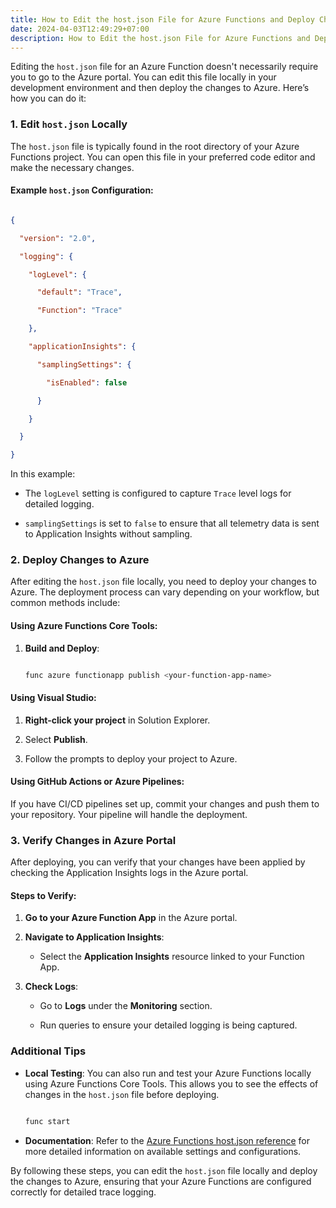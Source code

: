 ```yaml
---
title: How to Edit the host.json File for Azure Functions and Deploy Changes
date: 2024-04-03T12:49:29+07:00
description: How to Edit the host.json File for Azure Functions and Deploy Changes
---
```

Editing the `host.json` file for an Azure Function doesn't necessarily require you to go to the Azure portal. You can edit this file locally in your development environment and then deploy the changes to Azure. Here’s how you can do it:





### 1. **Edit `host.json` Locally**





The `host.json` file is typically found in the root directory of your Azure Functions project. You can open this file in your preferred code editor and make the necessary changes.





#### Example `host.json` Configuration:

```json

{

  "version": "2.0",

  "logging": {

    "logLevel": {

      "default": "Trace",

      "Function": "Trace"

    },

    "applicationInsights": {

      "samplingSettings": {

        "isEnabled": false

      }

    }

  }

}

```

In this example:





- The `logLevel` setting is configured to capture `Trace` level logs for detailed logging.

- `samplingSettings` is set to `false` to ensure that all telemetry data is sent to Application Insights without sampling.





### 2. **Deploy Changes to Azure**





After editing the `host.json` file locally, you need to deploy your changes to Azure. The deployment process can vary depending on your workflow, but common methods include:





#### Using Azure Functions Core Tools:

1. **Build and Deploy**:

    ```sh

    func azure functionapp publish <your-function-app-name>

    ```





#### Using Visual Studio:

1. **Right-click your project** in Solution Explorer.

2. Select **Publish**.

3. Follow the prompts to deploy your project to Azure.





#### Using GitHub Actions or Azure Pipelines:

If you have CI/CD pipelines set up, commit your changes and push them to your repository. Your pipeline will handle the deployment.





### 3. **Verify Changes in Azure Portal**





After deploying, you can verify that your changes have been applied by checking the Application Insights logs in the Azure portal.





#### Steps to Verify:

1. **Go to your Azure Function App** in the Azure portal.

2. **Navigate to Application Insights**:

   - Select the **Application Insights** resource linked to your Function App.

3. **Check Logs**:

   - Go to **Logs** under the **Monitoring** section.

   - Run queries to ensure your detailed logging is being captured.





### Additional Tips





- **Local Testing**: You can also run and test your Azure Functions locally using Azure Functions Core Tools. This allows you to see the effects of changes in the `host.json` file before deploying.

    ```sh

    func start

    ```

- **Documentation**: Refer to the [Azure Functions host.json reference](https://docs.microsoft.com/en-us/azure/azure-functions/functions-host-json) for more detailed information on available settings and configurations.





By following these steps, you can edit the `host.json` file locally and deploy the changes to Azure, ensuring that your Azure Functions are configured correctly for detailed trace logging.
